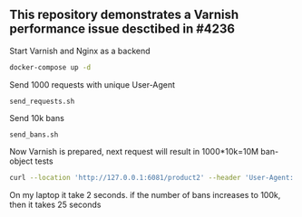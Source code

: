 ## This repository demonstrates a Varnish performance issue desctibed in #4236

Start Varnish and Nginx as a backend
```bash
docker-compose up -d
```

Send 1000 requests with unique User-Agent
```
send_requests.sh
```

Send 10k bans
```
send_bans.sh
```

Now Varnish is prepared, next request will result in 1000*10k=10M ban-object tests

```bash
curl --location 'http://127.0.0.1:6081/product2' --header 'User-Agent: test1'
```
On my laptop it take 2 seconds.
if the number of bans increases to 100k, then it takes 25 seconds

